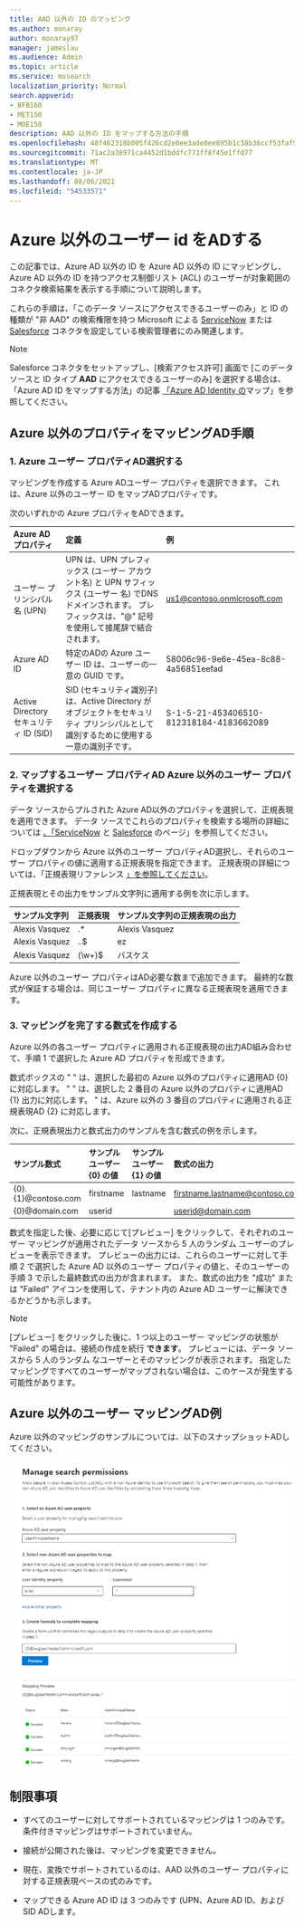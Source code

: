 ```yaml
---
title: AAD 以外の ID のマッピング
ms.author: monaray
author: monaray97
manager: jameslau
ms.audience: Admin
ms.topic: article
ms.service: mssearch
localization_priority: Normal
search.appverid:
- BFB160
- MET150
- MOE150
description: AAD 以外の ID をマップする方法の手順
ms.openlocfilehash: 48f462318b005f426cd2e0ee3ade0ee895b1c38b36ccf53faf5631a5c002c3d6
ms.sourcegitcommit: 71ac2a38971ca4452d1bddfc773ff8f45e1ffd77
ms.translationtype: MT
ms.contentlocale: ja-JP
ms.lasthandoff: 08/06/2021
ms.locfileid: "54533571"
---
```

# <a name="map-your-non-azure-ad-identities"></a>Azure 以外のユーザー id をADする  

この記事では、Azure AD 以外の ID を Azure AD 以外の ID にマッピングし、Azure AD 以外の ID を持つアクセス制御リスト (ACL) のユーザーが対象範囲のコネクタ検索結果を表示する手順について説明します。

これらの手順は、「このデータ ソースにアクセスできるユーザーのみ」と ID の種類が "非 AAD" の検索権限を持つ Microsoft による [ServiceNow](servicenow-connector.md) または [Salesforce](salesforce-connector.md) コネクタを設定している検索管理者にのみ関連します。

>[!NOTE]
>Salesforce コネクタをセットアップし、[検索アクセス許可] 画面で [このデータ ソースと ID タイプ **AAD** にアクセスできるユーザーのみ] を選択する場合は、「Azure AD ID をマップする方法」の記事 [「Azure AD Identity の](map-aad.md)マップ」を参照してください。  

## <a name="steps-for-mapping-your-non-azure-ad-properties"></a>Azure 以外のプロパティをマッピングAD手順

### <a name="1-select-an-azure-ad-user-property"></a>1. Azure ユーザー プロパティAD選択する  

マッピングを作成する Azure ADユーザー プロパティを選択できます。 これは、Azure 以外のユーザー ID をマップADプロパティです。  

次のいずれかの Azure プロパティをADできます。

| Azure AD プロパティ    | 定義           | 例         |
| :------------------- | :------------------- |:--------------- |
| ユーザー プリンシパル名 (UPN)  | UPN は、UPN プレフィックス (ユーザー アカウント名) と UPN サフィックス (ユーザー 名) でDNS ドメインされます。 プレフィックスは、"@" 記号を使用して接尾辞で結合されます。 | us1@contoso.onmicrosoft.com |
| Azure AD ID                 | 特定のADの Azure ユーザー ID は、ユーザーの一意の GUID です。                 | 58006c96-9e6e-45ea-8c88-4a56851eefad            |
| Active Directory セキュリティ ID (SID)                  | SID (セキュリティ識別子) は、Active Directory がオブジェクトをセキュリティ プリンシパルとして識別するために使用する一意の識別子です。                  | S-1-5-21-453406510-812318184-4183662089             |

### <a name="2-select-non-azure-ad-user-properties-to-map"></a>2. マップするユーザー プロパティAD Azure 以外のユーザー プロパティを選択する

データ ソースからプルされた Azure AD以外のプロパティを選択して、正規表現を適用できます。 データ ソースでこれらのプロパティを検索する場所の詳細については [、「ServiceNow](servicenow-connector.md) と [Salesforce](salesforce-connector.md) のページ」を参照してください。  

ドロップダウンから Azure 以外のユーザー プロパティAD選択し、それらのユーザー プロパティの値に適用する正規表現を指定できます。 正規表現の詳細については、「正規表現リファレンス [」を参照してください]( https://docs.microsoft.com/dotnet/standard/base-types/regular-expression-language-quick-reference)。  

正規表現とその出力をサンプル文字列に適用する例を次に示します。 

| サンプル文字列                  | 正規表現                 | サンプル文字列の正規表現の出力           |
| :------------------- | :------------------- |:---------------|
| Alexis Vasquez  | .* | Alexis Vasquez |
| Alexis Vasquez                 | ..$                 | ez            |
| Alexis Vasquez                  | (\w+)$                  | バスケス             |

Azure 以外のユーザー プロパティはAD必要な数まで追加できます。 最終的な数式が保証する場合は、同じユーザー プロパティに異なる正規表現を適用できます。  

### <a name="3-create-formula-to-complete-mapping"></a>3. マッピングを完了する数式を作成する

Azure 以外の各ユーザー プロパティに適用される正規表現の出力AD組み合わせて、手順 1 で選択した Azure AD プロパティを形成できます。

数式ボックスの " " は、選択した最初の Azure 以外のプロパティに適用AD {0} に対応します。  " " は、選択した 2 番目の Azure 以外のプロパティに適用AD {1} 出力に対応します。  " は、Azure 以外の 3 番目のプロパティに適用される正規表現AD {2} に対応します。   

次に、正規表現出力と数式出力のサンプルを含む数式の例を示します。 

| サンプル数式                  | サンプル ユーザー {0} の値                 | サンプル ユーザー {1} の値           | 数式の出力                  |
| :------------------- | :------------------- |:---------------|:---------------|
| {0}.{1}@contoso.com  | firstname | lastname |firstname.lastname@contoso.com
| {0}@domain.com                 | userid                 |             |userid@domain.com

数式を指定した後、必要に応じて[プレビュー] をクリックして、それぞれのユーザー マッピングが適用されたデータ ソースから 5 人のランダム ユーザーのプレビューを表示できます。 プレビューの出力には、これらのユーザーに対して手順 2 で選択した Azure AD 以外のユーザー プロパティの値と、そのユーザーの手順 3 で示した最終数式の出力が含まれます。 また、数式の出力を "成功" または "Failed" アイコンを使用して、テナント内の Azure AD ユーザーに解決できるかどうかも示します。  

>[!NOTE]
>[プレビュー] をクリックした後に、1 つ以上のユーザー マッピングの状態が "Failed" の場合は、接続の作成を続行 **できます**。 プレビューには、データ ソースから 5 人のランダム なユーザーとそのマッピングが表示されます。 指定したマッピングですべてのユーザーがマップされない場合は、このケースが発生する可能性があります。

## <a name="sample-non-azure-ad-mapping"></a>Azure 以外のユーザー マッピングAD例

Azure 以外のマッピングのサンプルについては、以下のスナップショットADしてください。

![Azure 以外のユーザー マッピング ページに入力する方法のADスナップショット](media/non-aad-mapping.png)

## <a name="limitations"></a>制限事項  

- すべてのユーザーに対してサポートされているマッピングは 1 つのみです。 条件付きマッピングはサポートされていません。  

- 接続が公開された後は、マッピングを変更できません。  

- 現在、変換でサポートされているのは、AAD 以外のユーザー プロパティに対する正規表現ベースの式のみです。

- マップできる Azure AD ID は 3 つのみです (UPN、Azure AD ID、および SID ADします。